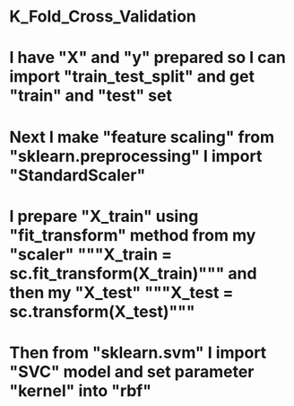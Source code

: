 # K_Fold_Cross_Validation
# I have "X" and "y" prepared so I can import "train_test_split" and get "train" and "test" set 
# Next I make "feature scaling" from "sklearn.preprocessing" I import "StandardScaler" 
# I prepare "X_train" using "fit_transform" method from my "scaler" """X_train = sc.fit_transform(X_train)""" and then my "X_test" """X_test = sc.transform(X_test)"""
# Then from "sklearn.svm" I import "SVC" model and set parameter "kernel" into "rbf"
